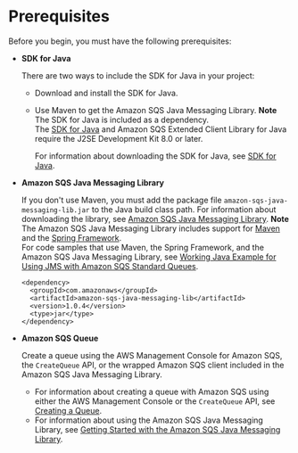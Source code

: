 # Prerequisites<a name="prerequisites"></a>

Before you begin, you must have the following prerequisites:
+ **SDK for Java**

  There are two ways to include the SDK for Java in your project:
  + Download and install the SDK for Java\.
  + Use Maven to get the Amazon SQS Java Messaging Library\.
**Note**  
The SDK for Java is included as a dependency\.  
The [SDK for Java](https://aws.amazon.com/sdkforjava/) and Amazon SQS Extended Client Library for Java require the J2SE Development Kit 8\.0 or later\.

    For information about downloading the SDK for Java, see [SDK for Java](https://aws.amazon.com/sdkforjava/)\.
+ **Amazon SQS Java Messaging Library** 

  If you don't use Maven, you must add the package file `amazon-sqs-java-messaging-lib.jar` to the Java build class path\. For information about downloading the library, see [Amazon SQS Java Messaging Library](https://github.com/awslabs/amazon-sqs-java-messaging-lib)\.
**Note**  
The Amazon SQS Java Messaging Library includes support for [Maven](http://maven.apache.org/) and the [Spring Framework](http://projects.spring.io/spring-framework/)\.  
For code samples that use Maven, the Spring Framework, and the Amazon SQS Java Messaging Library, see [Working Java Example for Using JMS with Amazon SQS Standard Queues](code-examples.md)\.  

  ```
  <dependency>
    <groupId>com.amazonaws</groupId>
    <artifactId>amazon-sqs-java-messaging-lib</artifactId>
    <version>1.0.4</version>
    <type>jar</type>
  </dependency>
  ```
+ **Amazon SQS Queue**

  Create a queue using the AWS Management Console for Amazon SQS, the `CreateQueue` API, or the wrapped Amazon SQS client included in the Amazon SQS Java Messaging Library\.
  + For information about creating a queue with Amazon SQS using either the AWS Management Console or the `CreateQueue` API, see [Creating a Queue](sqs-create-queue.md)\.
  + For information about using the Amazon SQS Java Messaging Library, see [Getting Started with the Amazon SQS Java Messaging Library](getting-started.md)\.